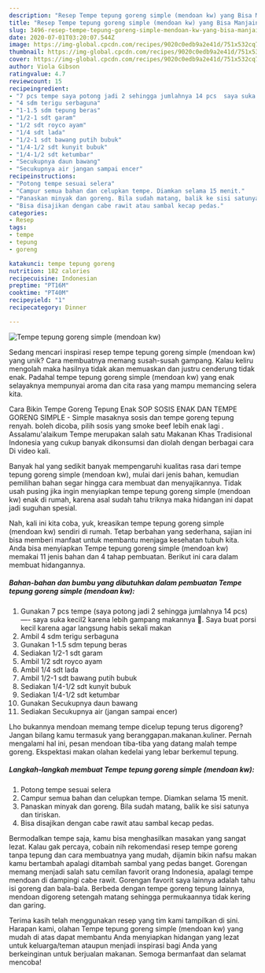 ```yaml
---
description: "Resep Tempe tepung goreng simple (mendoan kw) yang Bisa Manjain Lidah"
title: "Resep Tempe tepung goreng simple (mendoan kw) yang Bisa Manjain Lidah"
slug: 3496-resep-tempe-tepung-goreng-simple-mendoan-kw-yang-bisa-manjain-lidah
date: 2020-07-01T03:20:07.544Z
image: https://img-global.cpcdn.com/recipes/9020c0edb9a2e41d/751x532cq70/tempe-tepung-goreng-simple-mendoan-kw-foto-resep-utama.jpg
thumbnail: https://img-global.cpcdn.com/recipes/9020c0edb9a2e41d/751x532cq70/tempe-tepung-goreng-simple-mendoan-kw-foto-resep-utama.jpg
cover: https://img-global.cpcdn.com/recipes/9020c0edb9a2e41d/751x532cq70/tempe-tepung-goreng-simple-mendoan-kw-foto-resep-utama.jpg
author: Viola Gibson
ratingvalue: 4.7
reviewcount: 15
recipeingredient:
- "7 pcs tempe saya potong jadi 2 sehingga jumlahnya 14 pcs  saya suka kecil2 karena lebih gampang makannya  Saya buat porsi kecil karena agar langsung habis sekali makan"
- "4 sdm terigu serbaguna"
- "1-1.5 sdm tepung beras"
- "1/2-1 sdt garam"
- "1/2 sdt royco ayam"
- "1/4 sdt lada"
- "1/2-1 sdt bawang putih bubuk"
- "1/4-1/2 sdt kunyit bubuk"
- "1/4-1/2 sdt ketumbar"
- "Secukupnya daun bawang"
- "Secukupnya air jangan sampai encer"
recipeinstructions:
- "Potong tempe sesuai selera"
- "Campur semua bahan dan celupkan tempe. Diamkan selama 15 menit."
- "Panaskan minyak dan goreng. Bila sudah matang, balik ke sisi satunya dan tiriskan."
- "Bisa disajikan dengan cabe rawit atau sambal kecap pedas."
categories:
- Resep
tags:
- tempe
- tepung
- goreng

katakunci: tempe tepung goreng 
nutrition: 182 calories
recipecuisine: Indonesian
preptime: "PT16M"
cooktime: "PT40M"
recipeyield: "1"
recipecategory: Dinner

---
```



![Tempe tepung goreng simple (mendoan kw)](https://img-global.cpcdn.com/recipes/9020c0edb9a2e41d/751x532cq70/tempe-tepung-goreng-simple-mendoan-kw-foto-resep-utama.jpg)

Sedang mencari inspirasi resep tempe tepung goreng simple (mendoan kw) yang unik? Cara membuatnya memang susah-susah gampang. Kalau keliru mengolah maka hasilnya tidak akan memuaskan dan justru cenderung tidak enak. Padahal tempe tepung goreng simple (mendoan kw) yang enak selayaknya mempunyai aroma dan cita rasa yang mampu memancing selera kita.

Cara Bikin Tempe Goreng Tepung Enak SOP SOSIS ENAK DAN TEMPE GORENG SIMPLE - Simple masaknya sosis dan tempe goreng tepung renyah. boleh dicoba, pilih sosis yang smoke beef lebih enak lagi . Assalamu&#39;alaikum Tempe merupakan salah satu Makanan Khas Tradisional Indonesia yang cukup banyak dikonsumsi dan diolah dengan berbagai cara Di video kali.

Banyak hal yang sedikit banyak mempengaruhi kualitas rasa dari tempe tepung goreng simple (mendoan kw), mulai dari jenis bahan, kemudian pemilihan bahan segar hingga cara membuat dan menyajikannya. Tidak usah pusing jika ingin menyiapkan tempe tepung goreng simple (mendoan kw) enak di rumah, karena asal sudah tahu triknya maka hidangan ini dapat jadi suguhan spesial.


Nah, kali ini kita coba, yuk, kreasikan tempe tepung goreng simple (mendoan kw) sendiri di rumah. Tetap berbahan yang sederhana, sajian ini bisa memberi manfaat untuk membantu menjaga kesehatan tubuh kita. Anda bisa menyiapkan Tempe tepung goreng simple (mendoan kw) memakai 11 jenis bahan dan 4 tahap pembuatan. Berikut ini cara dalam membuat hidangannya.

<!--inarticleads1-->

##### Bahan-bahan dan bumbu yang dibutuhkan dalam pembuatan Tempe tepung goreng simple (mendoan kw):

1. Gunakan 7 pcs tempe (saya potong jadi 2 sehingga jumlahnya 14 pcs) —- saya suka kecil2 karena lebih gampang makannya 😬. Saya buat porsi kecil karena agar langsung habis sekali makan
1. Ambil 4 sdm terigu serbaguna
1. Gunakan 1-1.5 sdm tepung beras
1. Sediakan 1/2-1 sdt garam
1. Ambil 1/2 sdt royco ayam
1. Ambil 1/4 sdt lada
1. Ambil 1/2-1 sdt bawang putih bubuk
1. Sediakan 1/4-1/2 sdt kunyit bubuk
1. Sediakan 1/4-1/2 sdt ketumbar
1. Gunakan Secukupnya daun bawang
1. Sediakan Secukupnya air (jangan sampai encer)


Lho bukannya mendoan memang tempe dicelup tepung terus digoreng? Jangan bilang kamu termasuk yang beranggapan.makanan.kuliner. Pernah mengalami hal ini, pesan mendoan tiba-tiba yang datang malah tempe goreng. Ekspektasi makan olahan kedelai yang lebar berkemul tepung. 

<!--inarticleads2-->

##### Langkah-langkah membuat Tempe tepung goreng simple (mendoan kw):

1. Potong tempe sesuai selera
1. Campur semua bahan dan celupkan tempe. Diamkan selama 15 menit.
1. Panaskan minyak dan goreng. Bila sudah matang, balik ke sisi satunya dan tiriskan.
1. Bisa disajikan dengan cabe rawit atau sambal kecap pedas.


Bermodalkan tempe saja, kamu bisa menghasilkan masakan yang sangat lezat. Kalau gak percaya, cobain nih rekomendasi resep tempe goreng tanpa tepung dan cara membuatnya yang mudah, dijamin bikin nafsu makan kamu bertambah apalagi ditambah sambal yang pedas banget. Gorengan memang menjadi salah satu cemilan favorit orang Indonesia, apalagi tempe mendoan di dampingi cabe rawit. Gorengan favorit saya lainnya adalah tahu isi goreng dan bala-bala. Berbeda dengan tempe goreng tepung lainnya, mendoan digoreng setengah matang sehingga permukaannya tidak kering dan garing. 

Terima kasih telah menggunakan resep yang tim kami tampilkan di sini. Harapan kami, olahan Tempe tepung goreng simple (mendoan kw) yang mudah di atas dapat membantu Anda menyiapkan hidangan yang lezat untuk keluarga/teman ataupun menjadi inspirasi bagi Anda yang berkeinginan untuk berjualan makanan. Semoga bermanfaat dan selamat mencoba!
